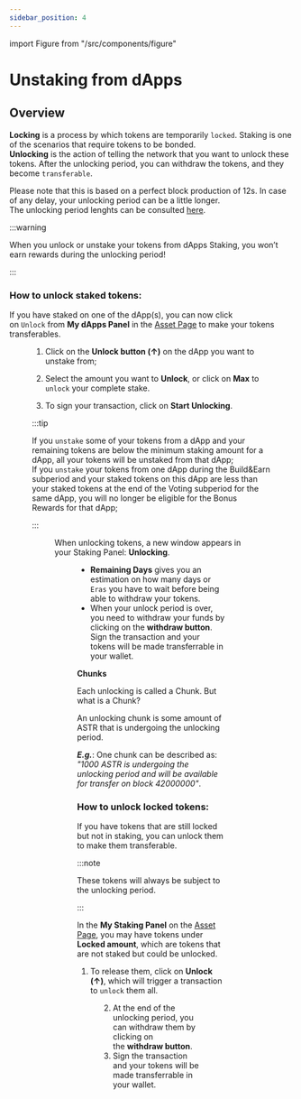 ```yaml
---
sidebar_position: 4
---
```


import Figure from "/src/components/figure"

# Unstaking from dApps

## Overview

**Locking** is a process by which tokens are temporarily `locked`. Staking is one of the scenarios that require tokens to be bonded.  
**Unlocking** is the action of telling the network that you want to unlock these tokens. After the unlocking period, you can withdraw the tokens, and they become `transferable`.  

Please note that this is based on a perfect block production of 12s. In case of any delay, your unlocking period can be a little longer.  
The unlocking period lenghts can be consulted [here](/docs/about/dapp-staking/index.md#parameters).

:::warning

When you unlock or unstake your tokens from dApps Staking, you won’t earn rewards during the unlocking period!

:::

### How to unlock staked tokens:

If you have staked on one of the dApp(s), you can now click on `Unlock` from **My dApps Panel** in the [Asset Page](https://portal.astar.network/astar/assets) to make your tokens transferables.

<Figure src={require('/docs/use/how-to-guides/layer-1/dapp-staking/for-stakers/img/MydApps_Panel_1.png').default } width="100%" /> 

1) Click on the **Unlock button (↑)** on the dApp you want to unstake from;

2) Select the amount you want to **Unlock**, or click on **Max** to `unlock` your complete stake. 

3) To sign your transaction, click on **Start Unlocking**.

:::tip

If you `unstake` some of your tokens from a dApp and your remaining tokens are below the minimum staking amount for a dApp, all your tokens will be unstaked from that dApp;  
If you `unstake` your tokens from one dApp during the Build&Earn subperiod and your staked tokens on this dApp are less than your staked tokens at the end of the Voting subperiod for the same dApp, you will no longer be eligible for the Bonus Rewards for that dApp;

:::

<Figure src={require('/docs/use/how-to-guides/layer-1/dapp-staking/for-stakers/img/Unbonding_2.png').default } width="100%" /> 

When unlocking tokens, a new window appears in your Staking Panel: **Unlocking**.

<Figure src={require('/docs/use/how-to-guides/layer-1/dapp-staking/for-stakers/img/Unbonding_1.png').default } width="100%" /> 

- **Remaining Days** gives you an estimation on how many days or `Eras` you have to wait before being able to withdraw your tokens.
- When your unlock period is over, you need to withdraw your funds by clicking on the **withdraw button**. Sign the transaction and your tokens will be made transferrable in your wallet.

**Chunks**

Each unlocking is called a Chunk. But what is a Chunk? 

An unlocking chunk is some amount of ASTR that is undergoing the unlocking period. 

***E.g.***: One chunk can be described as: *"1000 ASTR is undergoing the unlocking period and will be available for transfer on block 42000000"*.

### How to unlock locked tokens:

If you have tokens that are still locked but not in staking, you can unlock them to make them transferable. 

:::note 

These tokens will always be subject to the unlocking period.

:::

In the **My Staking Panel** on the [Asset Page](https://portal.astar.network/astar/assets), you may have tokens under **Locked amount**, which are tokens that are not staked but could be unlocked. 

1) To release them, click on **Unlock (↑)**, which will trigger a transaction to `unlock` them all.

<Figure src={require('/docs/use/how-to-guides/layer-1/dapp-staking/for-stakers/img/Staking_Panel_1.png').default } width="100%" /> 

2) At the end of the unlocking period, you can withdraw them by clicking on the **withdraw button**.
3) Sign the transaction and your tokens will be made transferrable in your wallet.

